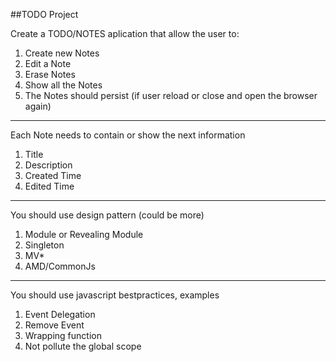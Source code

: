 ##TODO Project


Create a TODO/NOTES aplication that allow the user to:

1. Create new Notes
2. Edit a Note
3. Erase Notes
4. Show all the Notes
5. The Notes should persist (if user reload or close and open the browser again)

________________________________________

Each Note needs to contain or show the next information

1. Title
2. Description
3. Created Time
4. Edited Time

________________________________________

You should use design pattern (could be more)

1. Module or Revealing Module
2. Singleton
3. MV*
4. AMD/CommonJs

_____________________________________

You should use javascript bestpractices, examples

1. Event Delegation
2. Remove Event
3. Wrapping function
4. Not pollute the global scope

